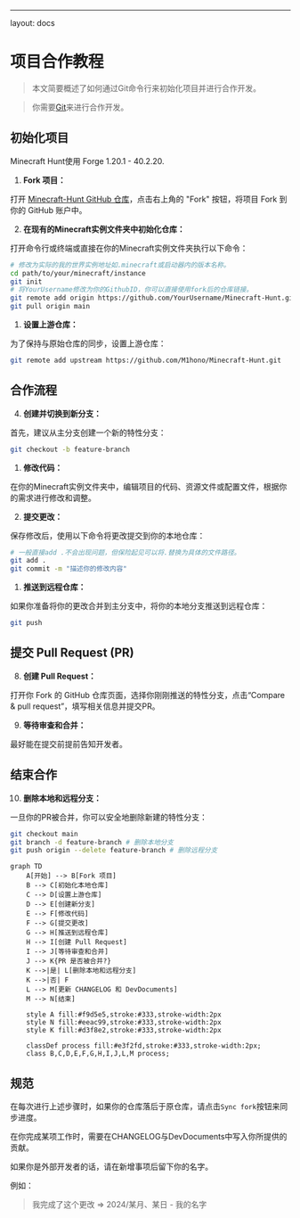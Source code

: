 ---
layout: docs

# 项目合作教程

> 本文简要概述了如何通过Git命令行来初始化项目并进行合作开发。

> 你需要[Git](https://git-scm.com/downloads)来进行合作开发。

## 初始化项目

Minecraft Hunt使用 Forge 1.20.1 - 40.2.20.

1. **Fork 项目：**

打开 [Minecraft-Hunt GitHub 仓库](https://github.com/M1hono/Minecraft-Hunt)，点击右上角的 "Fork" 按钮，将项目 Fork 到你的 GitHub 账户中。

2. **在现有的Minecraft实例文件夹中初始化仓库：**
   
打开命令行或终端或直接在你的Minecraft实例文件夹执行以下命令：

```bash
# 修改为实际的我的世界实例地址如.minecraft或启动器内的版本名称。
cd path/to/your/minecraft/instance
git init
# 将YourUsername修改为你的GithubID，你可以直接使用fork后的仓库链接。
git remote add origin https://github.com/YourUsername/Minecraft-Hunt.git
git pull origin main
```

1. **设置上游仓库：**

为了保持与原始仓库的同步，设置上游仓库：

```bash
git remote add upstream https://github.com/M1hono/Minecraft-Hunt.git
```

## 合作流程

4. **创建并切换到新分支：**

首先，建议从主分支创建一个新的特性分支：

```bash
git checkout -b feature-branch
```

1. **修改代码：**

在你的Minecraft实例文件夹中，编辑项目的代码、资源文件或配置文件，根据你的需求进行修改和调整。

2. **提交更改：**

保存修改后，使用以下命令将更改提交到你的本地仓库：

```bash
# 一般直接add .不会出现问题，但保险起见可以将.替换为具体的文件路径。
git add .
git commit -m "描述你的修改内容"
```

1. **推送到远程仓库：**

如果你准备将你的更改合并到主分支中，将你的本地分支推送到远程仓库：

```bash
git push
```


## 提交 Pull Request (PR)

8. **创建 Pull Request：**

打开你 Fork 的 GitHub 仓库页面，选择你刚刚推送的特性分支，点击“Compare & pull request”，填写相关信息并提交PR。

9.  **等待审查和合并：**

最好能在提交前提前告知开发者。

## 结束合作

10. **删除本地和远程分支：**

一旦你的PR被合并，你可以安全地删除新建的特性分支：

```bash
git checkout main
git branch -d feature-branch # 删除本地分支
git push origin --delete feature-branch # 删除远程分支
```
```mermaid
graph TD
    A[开始] --> B[Fork 项目]
    B --> C[初始化本地仓库]
    C --> D[设置上游仓库]
    D --> E[创建新分支]
    E --> F[修改代码]
    F --> G[提交更改]
    G --> H[推送到远程仓库]
    H --> I[创建 Pull Request]
    I --> J[等待审查和合并]
    J --> K{PR 是否被合并?}
    K -->|是| L[删除本地和远程分支]
    K -->|否| F
    L --> M[更新 CHANGELOG 和 DevDocuments]
    M --> N[结束]

    style A fill:#f9d5e5,stroke:#333,stroke-width:2px
    style N fill:#eeac99,stroke:#333,stroke-width:2px
    style K fill:#d3f8e2,stroke:#333,stroke-width:2px
    
    classDef process fill:#e3f2fd,stroke:#333,stroke-width:2px;
    class B,C,D,E,F,G,H,I,J,L,M process;
```
## 规范

在每次进行上述步骤时，如果你的仓库落后于原仓库，请点击`Sync fork`按钮来同步进度。

在你完成某项工作时，需要在CHANGELOG与DevDocuments中写入你所提供的贡献。

如果你是外部开发者的话，请在新增事项后留下你的名字。
    
例如：
> 我完成了这个更改 => 2024/某月、某日 - 我的名字